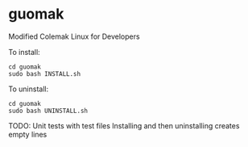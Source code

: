 # guomak
Modified Colemak Linux for Developers

To install:
```
cd guomak
sudo bash INSTALL.sh
```

To uninstall:
```
cd guomak
sudo bash UNINSTALL.sh
```

TODO:
Unit tests with test files
Installing and then uninstalling creates empty lines

